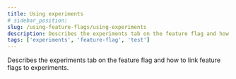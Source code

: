```yaml
---
title: Using experiments
# sidebar_position: 
slug: /using-feature-flags/using-experiments
description: Describes the experiments tab on the feature flag and how to link feature flags to experiments.
tags: ['experiments', 'feature-flag', 'test']
---
```


Describes the experiments tab on the feature flag and how to link feature flags to experiments.